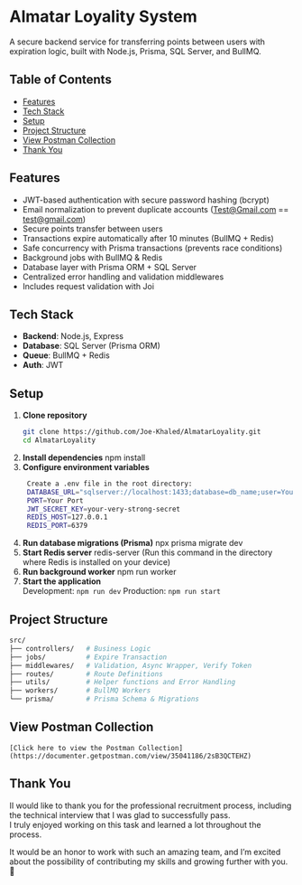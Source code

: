# Almatar Loyality System
A secure backend service for transferring points between users with expiration logic, built with Node.js, Prisma, SQL Server, and BullMQ.
## Table of Contents
- [Features](#-Features)
- [Tech Stack](#Tech-Stack)
- [Setup](#Setup)
- [Project Structure](#Project-Structure)
- [View Postman Collection](#view-postman-collection)
- [Thank You](#thank-you)

## Features
- JWT-based authentication with secure password hashing (bcrypt)
- Email normalization to prevent duplicate accounts (Test@Gmail.com == test@gmail.com)
- Secure points transfer between users
- Transactions expire automatically after 10 minutes (BullMQ + Redis)
- Safe concurrency with Prisma transactions (prevents race conditions)
- Background jobs with BullMQ & Redis
- Database layer with Prisma ORM + SQL Server
- Centralized error handling and validation middlewares
- Includes request validation with Joi


## Tech Stack
- **Backend**: Node.js, Express
- **Database**: SQL Server (Prisma ORM) 
- **Queue**: BullMQ + Redis
- **Auth**: JWT

## Setup
1. **Clone repository**
   ```bash
   git clone https://github.com/Joe-Khaled/AlmatarLoyality.git
   cd AlmatarLoyality
2. **Install dependencies**
    npm install
3. **Configure environment variables**
   ```bash
    Create a .env file in the root directory:
    DATABASE_URL="sqlserver://localhost:1433;database=db_name;user=Your_username;password=Your_password;encrypt=true;trustServerCertificate=true"
    PORT=Your Port
    JWT_SECRET_KEY=your-very-strong-secret
    REDIS_HOST=127.0.0.1
    REDIS_PORT=6379
   ```
5. **Run database migrations (Prisma)**
    npx prisma migrate dev
6. **Start Redis server**
    redis-server (Run this command in the directory where Redis is installed on your device)
7. **Run background worker**
    npm run worker
8. **Start the application**    
    Development: `npm run dev`
    Production: `npm run start`

## Project Structure

```bash
src/
├── controllers/   # Business Logic
├── jobs/          # Expire Transaction
├── middlewares/   # Validation, Async Wrapper, Verify Token
├── routes/        # Route Definitions
├── utils/         # Helper functions and Error Handling
├── workers/       # BullMQ Workers
└── prisma/        # Prisma Schema & Migrations
```
## View Postman Collection
    [Click here to view the Postman Collection](https://documenter.getpostman.com/view/35041186/2sB3QCTEHZ)

## Thank You

II would like to thank you for the professional recruitment process, including the technical interview that I was glad to successfully pass.  
I truly enjoyed working on this task and learned a lot throughout the process.  

It would be an honor to work with such an amazing team, and I’m excited about the possibility of contributing my skills and growing further with you. 🚀
